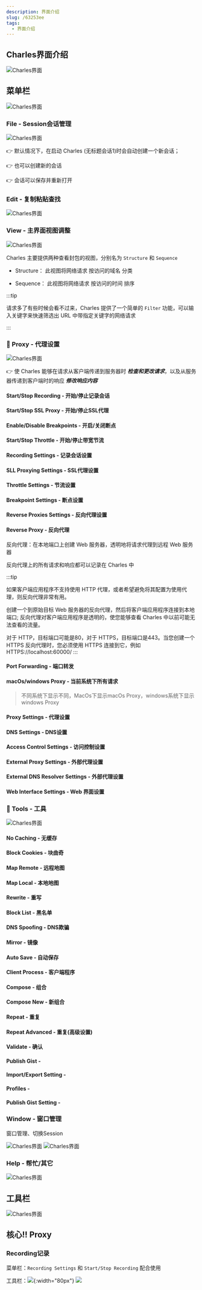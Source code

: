 ```yaml
---
description: 界面介绍
slug: /63253ee
tags: 
  - 界面介绍
---
```




## Charles界面介绍
![Charles界面](@site/static/docs/11.Charles篇/charles1.png)

菜单栏
------
![Charles界面](@site/static/docs/11.Charles篇/charles2.png)


### File - Session会话管理
![Charles界面](@site/static/docs/11.Charles篇/charles4.png)

👉 默认情况下，在启动 Charles (无标题会话1)时会自动创建一个新会话；

👉 也可以创建新的会话

👉 会话可以保存并重新打开



### Edit - 复制粘贴查找
![Charles界面](@site/static/docs/11.Charles篇/charles5.png)



### View - 主界面视图调整
![Charles界面](@site/static/docs/11.Charles篇/charles6.png)

Charles 主要提供两种查看封包的视图，分别名为 `Structure` 和 `Sequence`

- Structure： 此视图将网络请求  按访问的域名  分类

- Sequence： 此视图将网络请求  按访问的时间  排序

:::tip

请求多了有些时候会看不过来，Charles 提供了一个简单的 `Filter` 功能，可以输入关键字来快速筛选出 URL 中带指定关键字的网络请求

:::



### 🐰 Proxy - 代理设置
![Charles界面](@site/static/docs/11.Charles篇/charles7.png)

👉 使 Charles 能够在请求从客户端传递到服务器时 ***检查和更改请求***，以及从服务器传递到客户端时的响应 ***修改响应内容***

#### Start/Stop Recording - 开始/停止记录会话

#### Start/Stop SSL Proxy - 开始/停止SSL代理

#### Enable/Disable Breakpoints - 开启/关闭断点

#### Start/Stop Throttle - 开始/停止带宽节流

#### Recording Settings - 记录会话设置

#### SLL Proxying Settings - SSL代理设置

#### Throttle Settings - 节流设置

#### Breakpoint Settings - 断点设置

#### Reverse Proxies Settings - 反向代理设置

#### Reverse Proxy - 反向代理
反向代理：在本地端口上创建 Web 服务器，透明地将请求代理到远程 Web 服务器

反向代理上的所有请求和响应都可以记录在 Charles 中

:::tip

如果客户端应用程序不支持使用 HTTP 代理，或者希望避免将其配置为使用代理，则反向代理非常有用。

创建一个到原始目标 Web 服务器的反向代理，然后将客户端应用程序连接到本地端口; 反向代理对客户端应用程序是透明的，使您能够查看 Charles 中以前可能无法查看的流量。

对于 HTTP，目标端口可能是80，对于 HTTPS，目标端口是443。当您创建一个 HTTPS 反向代理时，您必须使用 HTTPS 连接到它，例如 HTTPS://localhost:60000/
:::

#### Port Forwarding - 端口转发

#### macOs/windows Proxy - 当前系统下所有请求

> 不同系统下显示不同，MacOs下显示macOs Proxy，windows系统下显示windows Proxy

#### Proxy Settings - 代理设置

#### DNS Settings - DNS设置

#### Access Control Settings - 访问控制设置

#### External Proxy Settings - 外部代理设置

#### External DNS Resolver Settings - 外部代理设置

#### Web Interface Settings - Web 界面设置


### 🐰 Tools - 工具
![Charles界面](@site/static/docs/11.Charles篇/charles8.png)


#### No Caching - 无缓存


#### Block Cookies - 块曲奇


#### Map Remote - 远程地图


#### Map Local - 本地地图


#### Rewrite - 重写


#### Block List - 黑名单


#### DNS Spoofing - DNS欺骗


#### Mirror - 镜像


#### Auto Save - 自动保存


#### Client Process - 客户端程序


#### Compose - 组合

#### Compose New - 新组合

#### Repeat - 重复


#### Repeat Advanced - 重复(高级设置)

#### Validate - 确认

#### Publish Gist - 

#### Import/Export Setting - 

#### Profiles - 

#### Publish Gist Setting - 

<!-- #### Command-line Tools - 命令行工具 -->

### Window - 窗口管理

窗口管理、切换Session

![Charles界面](@site/static/docs/11.Charles篇/charles9.png)
![Charles界面](@site/static/docs/11.Charles篇/charles10.png)



### Help - 帮忙/其它
![Charles界面](@site/static/docs/11.Charles篇/charles11.png)



工具栏
---------------------
![Charles界面](@site/static/docs/11.Charles篇/charles3.png)


## 核心!! Proxy

### Recording记录

菜单栏：`Recording Settings` 和 `Start/Stop Recording` 配合使用

工具栏：![](@site/static/docs/11.Charles篇/charles001.png){:width="80px"} ![](@site/static/docs/11.Charles篇/charles002.png)


